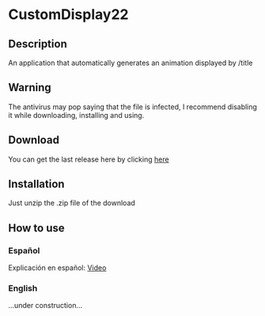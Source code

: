 # CustomDisplay22

## Description
An application that automatically generates an animation displayed by /title

## Warning
The antivirus may pop saying that the file is infected, I recommend disabling it while downloading, installing and using.

## Download
You can get the last release here by clicking [here](https://github.com/Julioxidop/CustomDisplay22/releases/tag/1.1)

## Installation
Just unzip the .zip file of the download

## How to use

### Español
Explicación en español: [Video](https://www.youtube.com/watch?v=I3DSqWI2oHo)

### English

...under construction...

